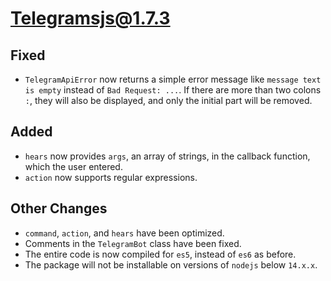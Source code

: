 # Telegramsjs@1.7.3

## Fixed

- `TelegramApiError` now returns a simple error message like `message text is empty` instead of `Bad Request: ...`. If there are more than two colons `:`, they will also be displayed, and only the initial part will be removed.

## Added

- `hears` now provides `args`, an array of strings, in the callback function, which the user entered.
- `action` now supports regular expressions.

## Other Changes

- `command`, `action`, and `hears` have been optimized.
- Comments in the `TelegramBot` class have been fixed.
- The entire code is now compiled for `es5`, instead of `es6` as before.
- The package will not be installable on versions of `nodejs` below `14.x.x`.
